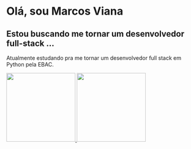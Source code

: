 # Olá, sou **Marcos Viana**
## Estou buscando me tornar um desenvolvedor full-stack ...
Atualmente estudando pra me tornar um desenvolvedor full stack em Python pela EBAC. 

<div>
<a href="https://github.com/marcosviana91">
<img loading="lazy" height="180em" src="https://github-readme-stats.vercel.app/api/top-langs/?username=marcosviana91&layout=compact&langs_count=7&theme=merko"/>
<img loading="lazy" height="180em" src="https://github-readme-stats.vercel.app/api?username=marcosviana91&show_icons=true&theme=merko&include_all_commits=true&count_private=true"/>
</div>
